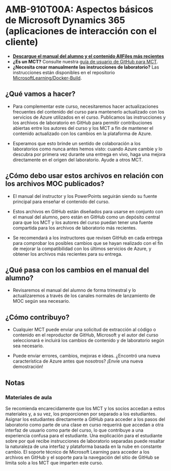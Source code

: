 # AMB-910T00A: Aspectos básicos de Microsoft Dynamics 365 (aplicaciones de interacción con el cliente)

- **[Descargue el manual del alumno y el contenido AllFiles más recientes](https://learningdownloadcenter.microsoft.com/)**
- **¿Es un MCT?** Consulte nuestra [guía de usuario de GitHub para MCT](https://microsoftlearning.github.io/MCT-User-Guide/).
- **¿Necesita crear manualmente las instrucciones de laboratorio?** Las instrucciones están disponibles en el repositorio [MicrosoftLearning/Docker-Build](https://github.com/MicrosoftLearning/Docker-Build).

## ¿Qué vamos a hacer?

- Para complementar este curso, necesitaremos hacer actualizaciones frecuentes del contenido del curso para mantenerlo actualizado con los servicios de Azure utilizados en el curso.  Publicamos las instrucciones y los archivos de laboratorio en GitHub para permitir contribuciones abiertas entre los autores del curso y los MCT a fin de mantener el contenido actualizado con los cambios en la plataforma de Azure.

- Esperamos que esto brinde un sentido de colaboración a los laboratorios como nunca antes hemos visto: cuando Azure cambie y lo descubra por primera vez durante una entrega en vivo, haga una mejora directamente en el origen del laboratorio.  Ayude a otros MCT.

## ¿Cómo debo usar estos archivos en relación con los archivos MOC publicados?

- El manual del instructor y los PowerPoints seguirán siendo su fuente principal para enseñar el contenido del curso.

- Estos archivos en GitHub están diseñados para usarse en conjunto con el manual del alumno, pero están en GitHub como un depósito central para que los MCT y los autores del curso puedan tener una fuente compartida para los archivos de laboratorio más recientes.

- Se recomendará a los instructores que revisen GitHub en cada entrega para comprobar los posibles cambios que se hayan realizado con el fin de mejorar la compatibilidad con los últimos servicios de Azure, y obtener los archivos más recientes para su entrega.

## ¿Qué pasa con los cambios en el manual del alumno?

- Revisaremos el manual del alumno de forma trimestral y lo actualizaremos a través de los canales normales de lanzamiento de MOC según sea necesario.

## ¿Cómo contribuyo?

- Cualquier MCT puede enviar una solicitud de extracción al código o contenido en el reproductor de GitHub, Microsoft y el autor del curso seleccionará e incluirá los cambios de contenido y de laboratorio según sea necesario.

- Puede enviar errores, cambios, mejoras e ideas.  ¿Encontró una nueva característica de Azure antes que nosotros?  ¡Envíe una nueva demostración!

## Notas

### Materiales de aula

Se recomienda encarecidamente que los MCT y los socios accedan a estos materiales y, a su vez, los proporcionen por separado a los estudiantes.  Asignar los estudiantes directamente a GitHub para acceder a los pasos del laboratorio como parte de una clase en curso requerirá que accedan a otra interfaz de usuario como parte del curso, lo que contribuye a una experiencia confusa para el estudiante. Una explicación para el estudiante sobre por qué recibe instrucciones de laboratorio separadas puede resaltar la naturaleza de una interfaz y plataforma basada en la nube en constante cambio. El soporte técnico de Microsoft Learning para acceder a los archivos en GitHub y el soporte para la navegación del sitio de GitHub se limita solo a los MCT que imparten este curso.
